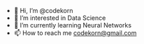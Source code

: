 - 👋 Hi, I’m @codekorn
- 👀 I’m interested in Data Science
- 🌱 I’m currently learning Neural Networks
- 📫 How to reach me codekorn@gmail.com

<!---
codekorn/codekorn is a ✨ special ✨ repository because its `README.md` (this file) appears on your GitHub profile.
You can click the Preview link to take a look at your changes.
--->
